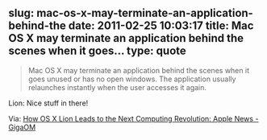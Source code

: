 slug: mac-os-x-may-terminate-an-application-behind-the
date: 2011-02-25 10:03:17
title: Mac OS X may terminate an application behind the scenes when it goes...
type: quote
---

> Mac OS X may terminate an application behind the scenes when it goes unused or has no open windows. The application usually relaunches instantly when the user accesses it again.

Lion: Nice stuff in there!

 Via: [How OS X Lion Leads to the Next Computing Revolution: Apple News - GigaOM](http://gigaom.com/apple/how-mac-os-x-lion-leads-to-the-next-computing-revolution/)
